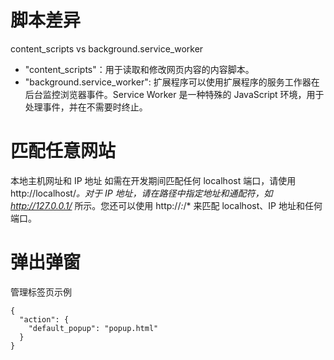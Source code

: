 # 脚本差异
content_scripts vs background.service_worker
- "content_scripts"：用于读取和修改网页内容的内容脚本。
- "background.service_worker": 扩展程序可以使用扩展程序的服务工作器在后台监控浏览器事件。Service Worker 是一种特殊的 JavaScript 环境，用于处理事件，并在不需要时终止。

# 匹配任意网站
本地主机网址和 IP 地址
如需在开发期间匹配任何 localhost 端口，请使用 http://localhost/*。对于 IP 地址，请在路径中指定地址和通配符，如 http://127.0.0.1/* 所示。您还可以使用 http://*:*/* 来匹配 localhost、IP 地址和任何端口。

# 弹出弹窗
管理标签页示例
```
{
  "action": {
    "default_popup": "popup.html"
  }
}
```
